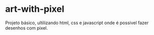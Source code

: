 # art-with-pixel
Projeto básico, ultilizando html, css e javascript onde é possivel fazer desenhos com pixel.
